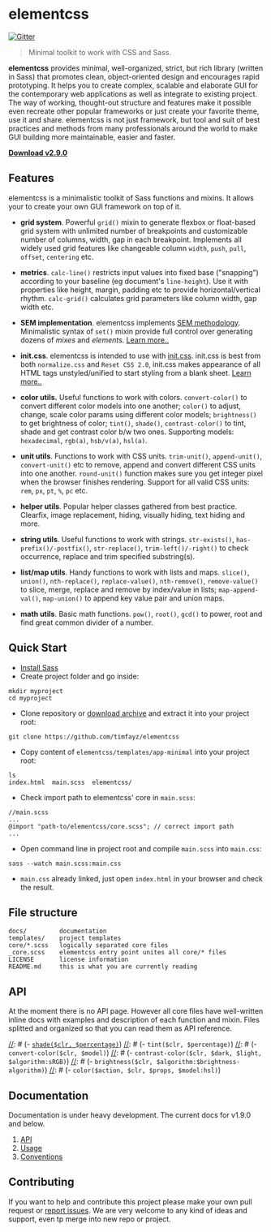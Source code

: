 # elementcss

[![Gitter](https://badges.gitter.im/Join%20Chat.svg)](https://gitter.im/timfayz/elementcss?utm_source=badge&utm_medium=badge&utm_campaign=pr-badge)

> Minimal toolkit to work with CSS and Sass.

**elementcss** provides minimal, well-organized, strict, but rich library (written in Sass) that promotes clean, object-oriented design and encourages rapid prototyping. It helps you to create complex, scalable and elaborate GUI for the contemporary web applications as well as integrate to existing project. The way of working, thought-out structure and features make it possible even recreate other popular frameworks or just create your favorite theme, use it and share. elementcss is not just framework, but tool and suit of best practices and methods from many professionals around the world to make GUI building more maintainable, easier and faster.

**[Download v2.9.0](https://github.com/timfayz/elementcss/archive/master.zip)**

## Features
elementcss is a minimalistic toolkit of Sass functions and mixins. It allows your to create your own GUI framework on top of it.

- **grid system**. Powerful `grid()` mixin to generate flexbox or float-based grid system with unlimited number of breakpoints and customizable number of columns, width, gap in each breakpoint. Implements all widely used grid features like changeable column `width`, `push`, `pull`, `offset`, `centering` etc.

- **metrics**. `calc-line()` restricts input values into fixed base ("snapping") according to your baseline (eg document's `line-height`). Use it with properties like height, margin, padding etc to provide horizontal/vertical rhythm. `calc-grid()` calculates grid parameters like column width, gap width etc.

- **SEM implementation**. elementcss implements [SEM methodology](https://github.com/timfayz/SEM). Minimalistic syntax of `set()` mixin provide full control over generating dozens of *mixes* and *elements*. [Learn more..](https://github.com/timfayz/SEM)

- **init.css**. elementcss is intended to use with [init.css](https://github.com/timfayz/init.css). init.css is best from both `normalize.css` and `Reset CSS 2.0`, init.css makes appearance of all HTML tags unstyled/unified to start styling from a blank sheet. [Learn more..](https://github.com/timfayz/init.css)

- **color utils.** Useful functions to work with colors. `convert-color()` to convert different color models into one another; `color()` to adjust, change, scale color params using different color models; `brightness()` to get brightness of color; `tint()`, `shade()`, `contrast-color()` to tint, shade and get contrast color b/w two ones. Supporting models: `hexadecimal`, `rgb(a)`, `hsb/v(a)`, `hsl(a)`.

- **unit utils**. Functions to work with CSS units. `trim-unit()`, `append-unit()`, `convert-unit()` etc to remove, append and convert different CSS units into one another. `round-unit()` function makes sure you get integer pixel when the browser finishes rendering. Support for all valid CSS units: `rem`, `px`, `pt`, `%`, `pc` etc.

- **helper utils**. Popular helper classes gathered from best practice. Clearfix, image replacement, hiding, visually hiding, text hiding and more.

- **string utils**. Useful functions to work with strings. `str-exists()`, `has-prefix()/-postfix()`, `str-replace()`, `trim-left()/-right()` to check occurrence, replace and trim specified substring(s).

- **list/map utils**. Handy functions to work with lists and maps. `slice()`, `union()`, `nth-replace()`, `replace-value()`, `nth-remove()`, `remove-value()` to slice, merge, replace and remove by index/value in lists; `map-append-val()`, `map-union()` to append key value pair and union maps.

- **math utils**. Basic math functions. `pow()`, `root()`, `gcd()` to power, root and find great common divider of a number.


## Quick Start
* [Install Sass](http://sass-lang.com/install)
* Create project folder and go inside:
```
mkdir myproject
cd myproject
```
* Clone repository or [download archive](https://github.com/kalopsia/element/archive/master.zip) and extract it into your project root:
```
git clone https://github.com/timfayz/elementcss
```
* Copy content of `elementcss/templates/app-minimal` into your project root:
```
ls
index.html  main.scss  elementcss/
```
* Check import path to elementcss' core in `main.scss`:
```
//main.scss
...
@import "path-to/elementcss/core.scss"; // correct import path
...
```
* Open command line in project root and compile `main.scss` into `main.css`:
```
sass --watch main.scss:main.css
```
* `main.css` already linked, just open `index.html` in your browser and check the result.


## File structure
```
docs/         documentation
templates/    project templates
core/*.scss   logically separated core files
_core.scss    elementcss entry point unites all core/* files
LICENSE       license information
README.md     this is what you are currently reading
```

## API
At the moment there is no API page. However all core files have well-written inline docs with examples and description of each function and mixin. Files splitted and organized so that you can read them as API reference.

[//]: # (### Color utils)
[//]: # (- [`shade($clr, $percentage)`](https://github.com/timfayz/elementcss/blob/master/core/_color.scss#L3))
[//]: # (- `tint($clr, $percentage)`)
[//]: # (- `convert-color($clr, $model)`)
[//]: # (- `contrast-color($clr, $dark, $light, $algorithm:sRGB)`)
[//]: # (- `brightness($clr, $algorithm:$brightness-algorithm)`)
[//]: # (- `color($action, $clr, $props, $model:hsl)`)

## Documentation
Documentation is under heavy development. The current docs for v1.9.0 and below.

1. [API](https://github.com/timfayz/elementcss/blob/master/docs/0_preface.md)<br/>
1. [Usage](https://github.com/timfayz/elementcss/blob/master/docs/2_usage.md)<br/>
1. [Conventions](https://github.com/timfayz/elementcss/blob/master/docs/4_conventions.md)<br/>

## Contributing
If you want to help and contribute this project please make your own pull request or [report issues](https://github.com/timfayz/elementcss/issues). We are very welcome to any kind of ideas and support, even tp merge into new repo or project.
